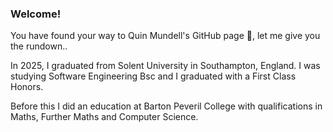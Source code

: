 ### Welcome!

You have found your way to Quin Mundell's GitHub page 🎉, let me give you the rundown..

In 2025, I graduated from Solent University in Southampton, England. I was studying Software Engineering Bsc and I graduated with a First Class Honors.

Before this I did an education at Barton Peveril College with qualifications in Maths, Further Maths and Computer Science.



<!--
**qumundell/qumundell** is a ✨ _special_ ✨ repository because its `README.md` (this file) appears on your GitHub profile.

Here are some ideas to get you started:

- 🔭 I’m currently working on ...
- 🌱 I’m currently learning ...
- 👯 I’m looking to collaborate on ...
- 🤔 I’m looking for help with ...
- 💬 Ask me about ...
- 📫 How to reach me: ...
- 😄 Pronouns: ...
- ⚡ Fun fact: ...
-->
